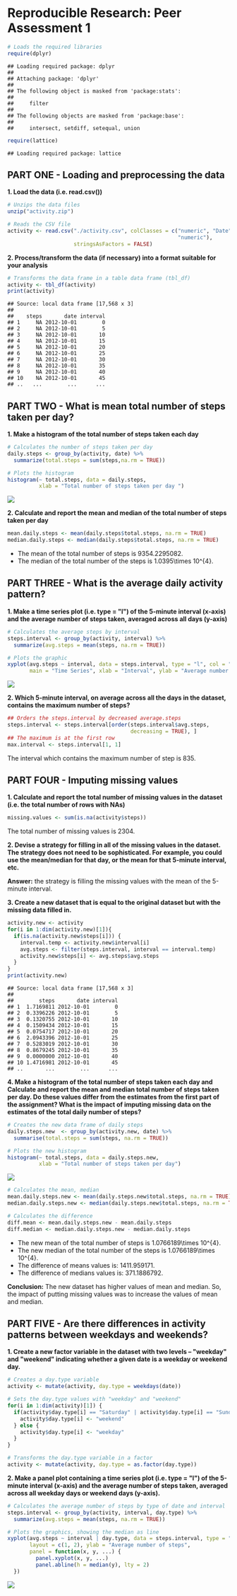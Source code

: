 # Reproducible Research: Peer Assessment 1

```r
# Loads the required libraries 
require(dplyr)
```

```
## Loading required package: dplyr
## 
## Attaching package: 'dplyr'
## 
## The following object is masked from 'package:stats':
## 
##     filter
## 
## The following objects are masked from 'package:base':
## 
##     intersect, setdiff, setequal, union
```

```r
require(lattice)
```

```
## Loading required package: lattice
```

## PART ONE - Loading and preprocessing the data  

**1. Load the data (i.e. read.csv())**

```r
# Unzips the data files
unzip("activity.zip")

# Reads the CSV file
activity <- read.csv("./activity.csv", colClasses = c("numeric", "Date", 
                                                      "numeric"), 
                     stringsAsFactors = FALSE)
```

**2. Process/transform the data (if necessary) into a format suitable for your analysis**


```r
# Transforms the data frame in a table data frame (tbl_df)
activity <- tbl_df(activity)
print(activity)
```

```
## Source: local data frame [17,568 x 3]
## 
##    steps       date interval
## 1     NA 2012-10-01        0
## 2     NA 2012-10-01        5
## 3     NA 2012-10-01       10
## 4     NA 2012-10-01       15
## 5     NA 2012-10-01       20
## 6     NA 2012-10-01       25
## 7     NA 2012-10-01       30
## 8     NA 2012-10-01       35
## 9     NA 2012-10-01       40
## 10    NA 2012-10-01       45
## ..   ...        ...      ...
```

## PART TWO - What is mean total number of steps taken per day?

**1. Make a histogram of the total number of steps taken each day**

```r
# Calculates the number of steps taken per day
daily.steps <- group_by(activity, date) %>%
  summarize(total.steps = sum(steps,na.rm = TRUE))

# Plots the histogram
histogram(~ total.steps, data = daily.steps, 
          xlab = "Total number of steps taken per day ")
```

![](PA1_template_files/figure-html/unnamed-chunk-4-1.png) 

**2. Calculate and report the mean and median of the total number of steps taken per day**

```r
mean.daily.steps <- mean(daily.steps$total.steps, na.rm = TRUE)
median.daily.steps <- median(daily.steps$total.steps, na.rm = TRUE)
```
* The mean of the total number of steps is 9354.2295082. 
* The median of the total number of the steps is 1.0395\times 10^{4}.


## PART THREE - What is the average daily activity pattern?

**1. Make a time series plot (i.e. type = "l") of the 5-minute interval (x-axis) and the average number of steps taken, averaged across all days (y-axis)**

```r
# Calculates the average steps by interval
steps.interval <- group_by(activity, interval) %>%
  summarize(avg.steps = mean(steps, na.rm = TRUE))

# Plots the graphic
xyplot(avg.steps ~ interval, data = steps.interval, type = "l", col = "blue", 
       main = "Time Series", xlab = "Interval", ylab = "Average number of steps")
```

![](PA1_template_files/figure-html/unnamed-chunk-6-1.png) 

**2. Which 5-minute interval, on average across all the days in the dataset, contains the maximum number of steps?**

```r
## Orders the steps.interval by decreased average.steps 
steps.interval <- steps.interval[order(steps.interval$avg.steps, 
                                       decreasing = TRUE), ]
## The maximum is at the first row
max.interval <- steps.interval[1, 1]
```
The interval which contains the maximum number of step is 835.


## PART FOUR - Imputing missing values

**1. Calculate and report the total number of missing values in the dataset (i.e. the total number of rows with NAs)**

```r
missing.values <- sum(is.na(activity$steps))
```
The total number of missing values is 2304.

**2. Devise a strategy for filling in all of the missing values in the dataset. The strategy does not need to be sophisticated. For example, you could use the mean/median for that day, or the mean for that 5-minute interval, etc.**

**Answer:** the strategy is filling the missing values with the mean of the 5-minute interval.


**3. Create a new dataset that is equal to the original dataset but with the missing data filled in.**

```r
activity.new <- activity
for(i in 1:dim(activity.new)[1]){
  if(is.na(activity.new$steps[i])) {
    interval.temp <- activity.new$interval[i]
    avg.steps <- filter(steps.interval, interval == interval.temp)
    activity.new$steps[i] <- avg.steps$avg.steps
  }
}
print(activity.new)
```

```
## Source: local data frame [17,568 x 3]
## 
##        steps       date interval
## 1  1.7169811 2012-10-01        0
## 2  0.3396226 2012-10-01        5
## 3  0.1320755 2012-10-01       10
## 4  0.1509434 2012-10-01       15
## 5  0.0754717 2012-10-01       20
## 6  2.0943396 2012-10-01       25
## 7  0.5283019 2012-10-01       30
## 8  0.8679245 2012-10-01       35
## 9  0.0000000 2012-10-01       40
## 10 1.4716981 2012-10-01       45
## ..       ...        ...      ...
```

**4. Make a histogram of the total number of steps taken each day and Calculate and report the mean and median total number of steps taken per day. Do these values differ from the estimates from the first part of the assignment? What is the impact of imputing missing data on the estimates of the total daily number of steps?**

```r
# Creates the new data frame of daily steps
daily.steps.new  <- group_by(activity.new, date) %>%
  summarise(total.steps = sum(steps, na.rm = TRUE))

# Plots the new histogram
histogram(~ total.steps, data = daily.steps.new,  
          xlab = "Total number of steps taken per day")
```

![](PA1_template_files/figure-html/unnamed-chunk-10-1.png) 

```r
# Calculates the mean, median
mean.daily.steps.new <- mean(daily.steps.new$total.steps, na.rm = TRUE)
median.daily.steps.new <- median(daily.steps.new$total.steps, na.rm = TRUE)

# Calculates the difference
diff.mean <- mean.daily.steps.new - mean.daily.steps
diff.median <- median.daily.steps.new - median.daily.steps
```
* The new mean of the total number of steps is 1.0766189\times 10^{4}. 
* The new median of the total number of the steps is 1.0766189\times 10^{4}.
* The difference of means values is: 1411.959171.
* The difference of medians values is: 371.1886792.

**Conclusion:**
The new dataset has higher values of mean and median. So, the impact of putting missing values was to increase the values of mean and median.

## PART FIVE - Are there differences in activity patterns between weekdays and weekends?

**1. Create a new factor variable in the dataset with two levels – "weekday" and "weekend" indicating whether a given date is a weekday or weekend day.**

```r
# Creates a day.type variable
activity <- mutate(activity, day.type = weekdays(date))

# Sets the day.type values with "weekday" and "weekend" 
for(i in 1:dim(activity)[1]) {
  if(activity$day.type[i] == "Saturday" | activity$day.type[i] == "Sunday") {
    activity$day.type[i] <- "weekend" 
  } else {
    activity$day.type[i] <- "weekday"
  }
}

# Transforms the day.type variable in a factor
activity <- mutate(activity, day.type = as.factor(day.type))
```

**2. Make a panel plot containing a time series plot (i.e. type = "l") of the 5-minute interval (x-axis) and the average number of steps taken, averaged across all weekday days or weekend days (y-axis).**

```r
# Calculates the average number of steps by type of date and interval
steps.interval <- group_by(activity, interval, day.type) %>%
  summarize(avg.steps = mean(steps, na.rm = TRUE))

# Plots the graphics, showing the median as line
xyplot(avg.steps ~ interval | day.type, data = steps.interval, type = "l", 
       layout = c(1, 2), ylab = "Average number of steps", 
       panel = function(x, y, ...) {
         panel.xyplot(x, y, ...)
         panel.abline(h = median(y), lty = 2)
  })
```

![](PA1_template_files/figure-html/unnamed-chunk-12-1.png) 
